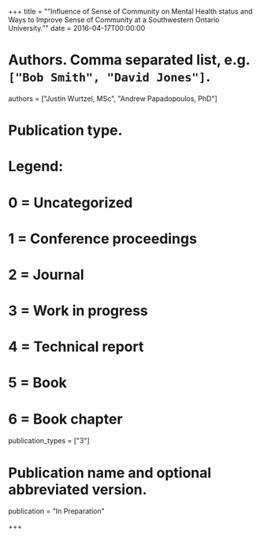 +++
title = "“Influence of Sense of Community on Mental Health status and Ways to Improve Sense of Community at a Southwestern Ontario University.”"
date = 2016-04-17T00:00:00

# Authors. Comma separated list, e.g. `["Bob Smith", "David Jones"]`.
authors = ["Justin Wurtzel, MSc", "Andrew Papadopoulos, PhD"]

# Publication type.
# Legend:
# 0 = Uncategorized
# 1 = Conference proceedings
# 2 = Journal
# 3 = Work in progress
# 4 = Technical report
# 5 = Book
# 6 = Book chapter
publication_types = ["3"]

# Publication name and optional abbreviated version.
publication = "In Preparation"

+++

